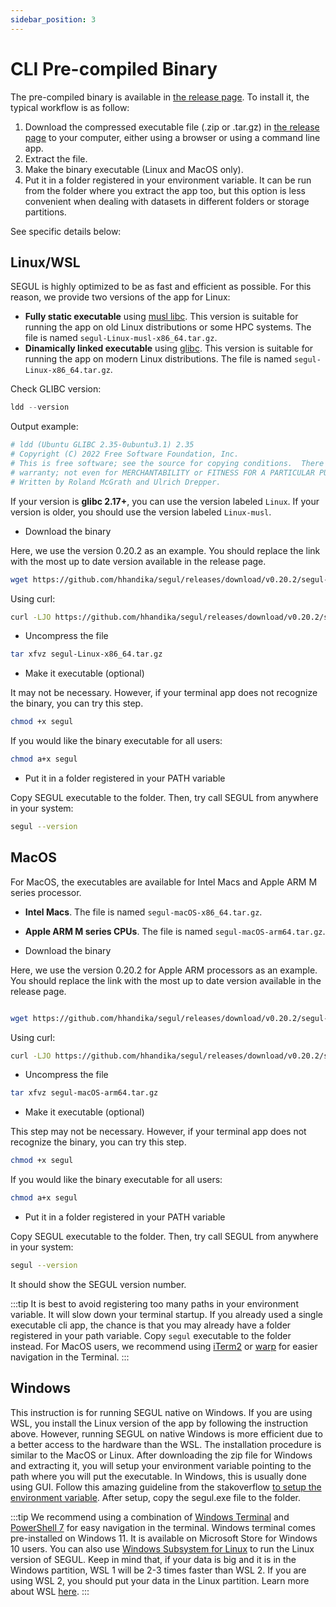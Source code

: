 ```yaml
---
sidebar_position: 3
---
```


# CLI Pre-compiled Binary

The pre-compiled binary is available in [the release page](https://github.com/hhandika/segul/releases/). To install it, the typical workflow is as follow:

1. Download the compressed executable file (.zip or .tar.gz) in [the release page](https://github.com/hhandika/segul/releases/) to your computer, either using a browser or using a command line app.
2. Extract the file.
3. Make the binary executable (Linux and MacOS only).
4. Put it in a folder registered in your environment variable. It can be run from the folder where you extract the app too, but this option is less convenient when dealing with datasets in different folders or storage partitions.

See specific details below:

## Linux/WSL

SEGUL is highly optimized to be as fast and efficient as possible. For this reason, we provide two versions of the app for Linux:

- **Fully static executable** using [musl libc](https://musl.libc.org/). This version is suitable for running the app on old Linux distributions or some HPC systems. The file is named `segul-Linux-musl-x86_64.tar.gz`.
- **Dinamically linked executable** using [glibc](https://www.gnu.org/software/libc/). This version is suitable for running the app on modern Linux distributions. The file is named `segul-Linux-x86_64.tar.gz`.

Check GLIBC version:

```python
ldd --version
```

Output example:

```python
# ldd (Ubuntu GLIBC 2.35-0ubuntu3.1) 2.35
# Copyright (C) 2022 Free Software Foundation, Inc.
# This is free software; see the source for copying conditions.  There is NO
# warranty; not even for MERCHANTABILITY or FITNESS FOR A PARTICULAR PURPOSE.
# Written by Roland McGrath and Ulrich Drepper.
```

If your version is **glibc 2.17+**, you can use the version labeled `Linux`. If your version is older, you should use the version labeled `Linux-musl`.

- Download the binary

Here, we use the version 0.20.2 as an example. You should replace the link with the most up to date version available in the release page.

```Bash
wget https://github.com/hhandika/segul/releases/download/v0.20.2/segul-Linux-x86_64.tar.gz
```

Using curl:

```Bash
curl -LJO https://github.com/hhandika/segul/releases/download/v0.20.2/segul-Linux-x86_64.tar.gz
```

- Uncompress the file

```Bash
tar xfvz segul-Linux-x86_64.tar.gz
```

- Make it executable (optional)

It may not be necessary. However, if your terminal app does not recognize the binary, you can try this step.

```Bash
chmod +x segul
```

If you would like the binary executable for all users:

```Bash
chmod a+x segul
```

- Put it in a folder registered in your PATH variable

Copy SEGUL executable to the folder. Then, try call SEGUL from anywhere in your system:

```Bash
segul --version
```

## MacOS

For MacOS, the executables are available for Intel Macs and Apple ARM M series processor.

- **Intel Macs**. The file is named `segul-macOS-x86_64.tar.gz`.
- **Apple ARM M series CPUs**. The file is named `segul-macOS-arm64.tar.gz`.

- Download the binary

Here, we use the version 0.20.2 for Apple ARM processors as an example. You should replace the link with the most up to date version available in the release page.

```Bash

wget https://github.com/hhandika/segul/releases/download/v0.20.2/segul-macOS-arm64.tar.gz
```

Using curl:

```Bash
curl -LJO https://github.com/hhandika/segul/releases/download/v0.20.2/segul-macOS-arm64.tar.gz
```

- Uncompress the file

```Bash
tar xfvz segul-macOS-arm64.tar.gz
```

- Make it executable (optional)

This step may not be necessary. However, if your terminal app does not recognize the binary, you can try this step.

```Bash
chmod +x segul
```

If you would like the binary executable for all users:

```Bash
chmod a+x segul
```

- Put it in a folder registered in your PATH variable

Copy SEGUL executable to the folder. Then, try call SEGUL from anywhere in your system:

```Bash
segul --version
```

It should show the SEGUL version number.

:::tip
It is best to avoid registering too many paths in your environment variable. It will slow down your terminal startup. If you already used a single executable cli app, the chance is that you may already have a folder registered in your path variable. Copy `segul` executable to the folder instead. For MacOS users, we recommend using [iTerm2](https://iterm2.com/) or [warp](https://www.warp.dev/) for easier navigation in the Terminal.
:::

## Windows

This instruction is for running SEGUL native on Windows. If you are using WSL, you install the Linux version of the app by following the instruction above. However, running SEGUL on native Windows is more efficient due to a better access to the hardware than the WSL. The installation procedure is similar to the MacOS or Linux. After downloading the zip file for Windows and extracting it, you will setup your environment variable pointing to the path where you will put the executable. In Windows, this is usually done using GUI. Follow this amazing guideline from the stakoverflow [to setup the environment variable](https://stackoverflow.com/questions/44272416/how-to-add-a-folder-to-path-environment-variable-in-windows-10-with-screensho). After setup, copy the segul.exe file to the folder.

:::tip
We recommend using a combination of [Windows Terminal](https://learn.microsoft.com/en-us/windows/terminal/install) and [PowerShell 7](https://learn.microsoft.com/en-us/powershell/scripting/install/installing-powershell-on-windows?view=powershell-7.3) for easy navigation in the terminal. Windows terminal comes pre-installed on Windows 11. It is available on Microsoft Store for Windows 10 users. You can also use [Windows Subsystem for Linux](https://docs.microsoft.com/en-us/windows/wsl/install-win10) to run the Linux version of SEGUL. Keep in mind that, if your data is big and it is in the Windows partition, WSL 1 will be 2-3 times faster than WSL 2. If you are using WSL 2, you should put your data in the Linux partition. Learn more about WSL [here](https://docs.microsoft.com/en-us/windows/wsl/compare-versions).
:::
